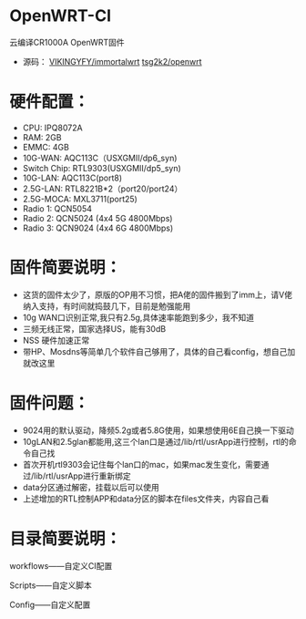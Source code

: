 # OpenWRT-CI
云编译CR1000A OpenWRT固件
- 源码：
[VIKINGYFY/immortalwrt](https://github.com/VIKINGYFY/immortalwrt.git)
[tsg2k2/openwrt](https://github.com/tsg2k2/openwrt)

# 硬件配置：

- CPU: IPQ8072A
- RAM: 2GB
- EMMC: 4GB
- 10G-WAN: AQC113C（USXGMII/dp6_syn)
- Switch Chip: RTL9303(USXGMII/dp5_syn)
- 10G-LAN: AQC113C(port8)
- 2.5G-LAN: RTL8221B*2（port20/port24）
- 2.5G-MOCA: MXL3711(port25)
- Radio 1: QCN5054
- Radio 2: QCN5024 (4x4 5G 4800Mbps)
- Radio 3: QCN9024 (4x4 6G 4800Mbps)

# 固件简要说明：

- 这货的固件太少了，原版的OP用不习惯，把A佬的固件搬到了imm上，请V佬纳入支持，有时间就捣鼓几下，目前是勉强能用
- 10g WAN口识别正常,我只有2.5g,具体速率能跑到多少，我不知道
- 三频无线正常，国家选择US，能有30dB
- NSS 硬件加速正常
- 带HP、Mosdns等简单几个软件自己够用了，具体的自己看config，想自己加就改这里

# 固件问题：

- 9024用的默认驱动，降频5.2g或者5.8G使用，如果想使用6E自己换一下驱动
- 10gLAN和2.5glan都能用,这三个lan口是通过/lib/rtl/usrApp进行控制，rtl的命令自己找
- 首次开机rtl9303会记住每个lan口的mac，如果mac发生变化，需要通过/lib/rtl/usrApp进行重新绑定
- data分区通过解密，挂载以后可以使用
- 上述增加的RTL控制APP和data分区的脚本在files文件夹，内容自己看

# 目录简要说明：

workflows——自定义CI配置

Scripts——自定义脚本

Config——自定义配置
